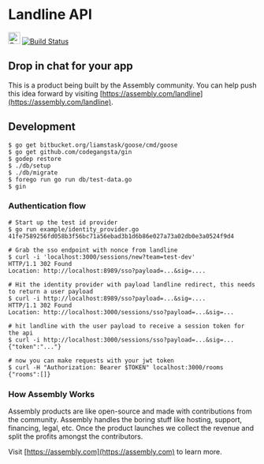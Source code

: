 # Landline API

<a href="https://assembly.com/landline/bounties?utm_campaign=assemblage&utm_source=landline&utm_medium=repo_badge"><img src="https://asm-badger.herokuapp.com/landline/badges/tasks.svg" height="24px" alt="Open Tasks" /></a>
[![Build Status](https://travis-ci.org/asm-products/landline-api.png?branch=master)](https://travis-ci.org/asm-products/landline-api)

## Drop in chat for your app

This is a product being built by the Assembly community. You can help push this idea forward by visiting [https://assembly.com/landline](https://assembly.com/landline).

## Development

    $ go get bitbucket.org/liamstask/goose/cmd/goose
    $ go get github.com/codegangsta/gin
    $ godep restore
    $ ./db/setup
    $ ./db/migrate
    $ forego run go run db/test-data.go
    $ gin

### Authentication flow

    # Start up the test id provider
    $ go run example/identity_provider.go 41fe7589256fd058b3f56bc71a56ebad3b1d6b86e027a73a02db0e3a0524f9d4

    # Grab the sso endpoint with nonce from landline
    $ curl -i 'localhost:3000/sessions/new?team=test-dev'
    HTTP/1.1 302 Found
    Location: http://localhost:8989/sso?payload=...&sig=....

    # Hit the identity provider with payload landline redirect, this needs to return a user payload
    $ curl -i http://localhost:8989/sso?payload=...&sig=....
    HTTP/1.1 302 Found
    Location: http://localhost:3000/sessions/sso?payload=...&sig=...

    # hit landline with the user payload to receive a session token for the api
    $ curl -i http://localhost:3000/sessions/sso?payload=...&sig=...
    {"token":"..."}

    # now you can make requests with your jwt token
    $ curl -H "Authorization: Bearer $TOKEN" localhost:3000/rooms
    {"rooms":[]}


### How Assembly Works

Assembly products are like open-source and made with contributions from the community. Assembly handles the boring stuff like hosting, support, financing, legal, etc. Once the product launches we collect the revenue and split the profits amongst the contributors.

Visit [https://assembly.com](https://assembly.com) to learn more.
